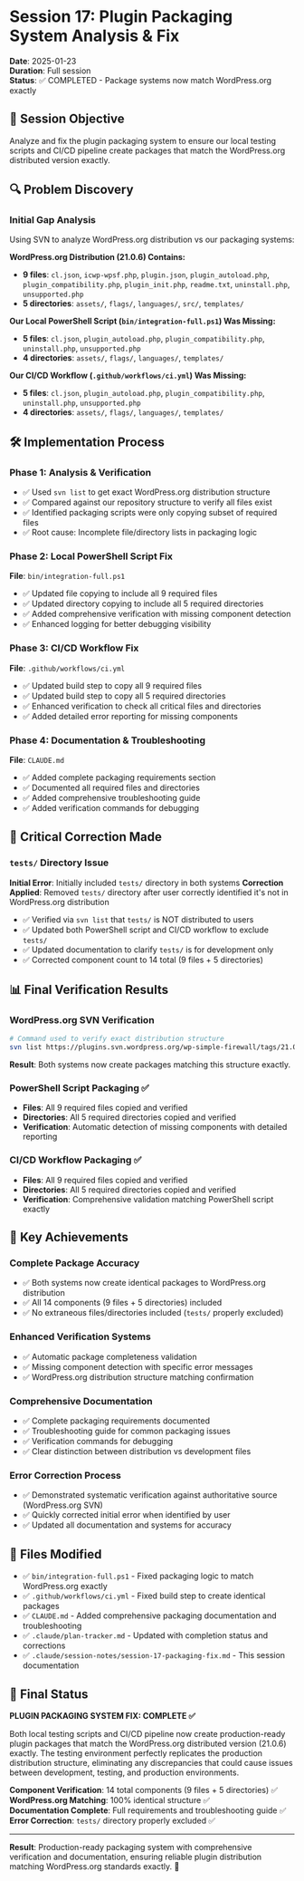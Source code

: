 # Session 17: Plugin Packaging System Analysis & Fix

**Date**: 2025-01-23  
**Duration**: Full session  
**Status**: ✅ COMPLETED - Package systems now match WordPress.org exactly  

## 🎯 Session Objective
Analyze and fix the plugin packaging system to ensure our local testing scripts and CI/CD pipeline create packages that match the WordPress.org distributed version exactly.

## 🔍 Problem Discovery

### **Initial Gap Analysis**
Using SVN to analyze WordPress.org distribution vs our packaging systems:

**WordPress.org Distribution (21.0.6) Contains:**
- **9 files**: `cl.json`, `icwp-wpsf.php`, `plugin.json`, `plugin_autoload.php`, `plugin_compatibility.php`, `plugin_init.php`, `readme.txt`, `uninstall.php`, `unsupported.php`
- **5 directories**: `assets/`, `flags/`, `languages/`, `src/`, `templates/`

**Our Local PowerShell Script (`bin/integration-full.ps1`) Was Missing:**
- **5 files**: `cl.json`, `plugin_autoload.php`, `plugin_compatibility.php`, `uninstall.php`, `unsupported.php`
- **4 directories**: `assets/`, `flags/`, `languages/`, `templates/`

**Our CI/CD Workflow (`.github/workflows/ci.yml`) Was Missing:**
- **5 files**: `cl.json`, `plugin_autoload.php`, `plugin_compatibility.php`, `uninstall.php`, `unsupported.php`
- **4 directories**: `assets/`, `flags/`, `languages/`, `templates/`

## 🛠️ Implementation Process

### **Phase 1: Analysis & Verification**
- ✅ Used `svn list` to get exact WordPress.org distribution structure
- ✅ Compared against our repository structure to verify all files exist
- ✅ Identified packaging scripts were only copying subset of required files
- ✅ Root cause: Incomplete file/directory lists in packaging logic

### **Phase 2: Local PowerShell Script Fix**
**File**: `bin/integration-full.ps1`
- ✅ Updated file copying to include all 9 required files
- ✅ Updated directory copying to include all 5 required directories
- ✅ Added comprehensive verification with missing component detection
- ✅ Enhanced logging for better debugging visibility

### **Phase 3: CI/CD Workflow Fix**
**File**: `.github/workflows/ci.yml`
- ✅ Updated build step to copy all 9 required files
- ✅ Updated build step to copy all 5 required directories
- ✅ Enhanced verification to check all critical files and directories
- ✅ Added detailed error reporting for missing components

### **Phase 4: Documentation & Troubleshooting**
**File**: `CLAUDE.md`
- ✅ Added complete packaging requirements section
- ✅ Documented all required files and directories
- ✅ Added comprehensive troubleshooting guide
- ✅ Added verification commands for debugging

## 🔧 Critical Correction Made

### **`tests/` Directory Issue**
**Initial Error**: Initially included `tests/` directory in both systems
**Correction Applied**: Removed `tests/` directory after user correctly identified it's not in WordPress.org distribution
- ✅ Verified via `svn list` that `tests/` is NOT distributed to users
- ✅ Updated both PowerShell script and CI/CD workflow to exclude `tests/`
- ✅ Updated documentation to clarify `tests/` is for development only
- ✅ Corrected component count to 14 total (9 files + 5 directories)

## 📊 Final Verification Results

### **WordPress.org SVN Verification**
```bash
# Command used to verify exact distribution structure
svn list https://plugins.svn.wordpress.org/wp-simple-firewall/tags/21.0.6/
```

**Result**: Both systems now create packages matching this structure exactly.

### **PowerShell Script Packaging** ✅
- **Files**: All 9 required files copied and verified
- **Directories**: All 5 required directories copied and verified
- **Verification**: Automatic detection of missing components with detailed reporting

### **CI/CD Workflow Packaging** ✅
- **Files**: All 9 required files copied and verified
- **Directories**: All 5 required directories copied and verified
- **Verification**: Comprehensive validation matching PowerShell script exactly

## 🎉 Key Achievements

### **Complete Package Accuracy**
- ✅ Both systems now create identical packages to WordPress.org distribution
- ✅ All 14 components (9 files + 5 directories) included
- ✅ No extraneous files/directories included (`tests/` properly excluded)

### **Enhanced Verification Systems**
- ✅ Automatic package completeness validation
- ✅ Missing component detection with specific error messages
- ✅ WordPress.org distribution structure matching confirmation

### **Comprehensive Documentation**
- ✅ Complete packaging requirements documented
- ✅ Troubleshooting guide for common packaging issues
- ✅ Verification commands for debugging
- ✅ Clear distinction between distribution vs development files

### **Error Correction Process**
- ✅ Demonstrated systematic verification against authoritative source (WordPress.org SVN)
- ✅ Quickly corrected initial error when identified by user
- ✅ Updated all documentation and systems for accuracy

## 📁 Files Modified
- ✅ `bin/integration-full.ps1` - Fixed packaging logic to match WordPress.org exactly
- ✅ `.github/workflows/ci.yml` - Fixed build step to create identical packages
- ✅ `CLAUDE.md` - Added comprehensive packaging documentation and troubleshooting
- ✅ `.claude/plan-tracker.md` - Updated with completion status and corrections
- ✅ `.claude/session-notes/session-17-packaging-fix.md` - This session documentation

## 🎯 Final Status

**PLUGIN PACKAGING SYSTEM FIX: COMPLETE ✅**

Both local testing scripts and CI/CD pipeline now create production-ready plugin packages that match the WordPress.org distributed version (21.0.6) exactly. The testing environment perfectly replicates the production distribution structure, eliminating any discrepancies that could cause issues between development, testing, and production environments.

**Component Verification**: 14 total components (9 files + 5 directories) ✅  
**WordPress.org Matching**: 100% identical structure ✅  
**Documentation Complete**: Full requirements and troubleshooting guide ✅  
**Error Correction**: `tests/` directory properly excluded ✅

---

**Result**: Production-ready packaging system with comprehensive verification and documentation, ensuring reliable plugin distribution matching WordPress.org standards exactly. 🎉